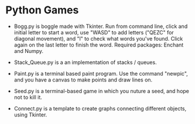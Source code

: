 # Python Games

* Bogg.py is boggle made with Tkinter. Run from command line, click and initial letter to start a word, use "WASD" to add letters ("QEZC" for diagonal movement), and "l" to check what words you've found. Click again on the last letter to finish the word. 
Required packages: Enchant and Numpy.

* Stack_Queue.py is a an implementation of stacks / queues.

* Paint.py is a terminal based paint program.
Use the command "newpic", and you have a canvas to make points and draw lines on.

* Seed.py is a terminal-based game in which you nuture a seed, and hope not to kill it.

* Connect.py is a template to create graphs connecting different objects, using Tkinter.

